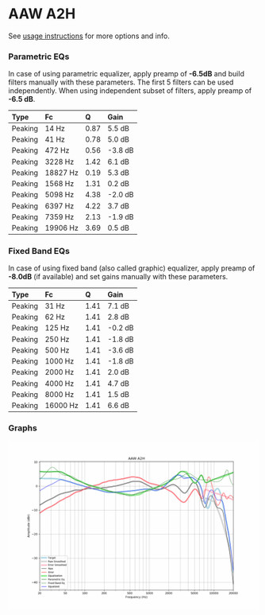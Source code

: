 # AAW A2H
See [usage instructions](https://github.com/jaakkopasanen/AutoEq#usage) for more options and info.

### Parametric EQs
In case of using parametric equalizer, apply preamp of **-6.5dB** and build filters manually
with these parameters. The first 5 filters can be used independently.
When using independent subset of filters, apply preamp of **-6.5 dB**.

| Type    | Fc       |    Q | Gain    |
|:--------|:---------|:-----|:--------|
| Peaking | 14 Hz    | 0.87 | 5.5 dB  |
| Peaking | 41 Hz    | 0.78 | 5.0 dB  |
| Peaking | 472 Hz   | 0.56 | -3.8 dB |
| Peaking | 3228 Hz  | 1.42 | 6.1 dB  |
| Peaking | 18827 Hz | 0.19 | 5.3 dB  |
| Peaking | 1568 Hz  | 1.31 | 0.2 dB  |
| Peaking | 5098 Hz  | 4.38 | -2.0 dB |
| Peaking | 6397 Hz  | 4.22 | 3.7 dB  |
| Peaking | 7359 Hz  | 2.13 | -1.9 dB |
| Peaking | 19906 Hz | 3.69 | 0.5 dB  |

### Fixed Band EQs
In case of using fixed band (also called graphic) equalizer, apply preamp of **-8.0dB**
(if available) and set gains manually with these parameters.

| Type    | Fc       |    Q | Gain    |
|:--------|:---------|:-----|:--------|
| Peaking | 31 Hz    | 1.41 | 7.1 dB  |
| Peaking | 62 Hz    | 1.41 | 2.8 dB  |
| Peaking | 125 Hz   | 1.41 | -0.2 dB |
| Peaking | 250 Hz   | 1.41 | -1.8 dB |
| Peaking | 500 Hz   | 1.41 | -3.6 dB |
| Peaking | 1000 Hz  | 1.41 | -1.8 dB |
| Peaking | 2000 Hz  | 1.41 | 2.0 dB  |
| Peaking | 4000 Hz  | 1.41 | 4.7 dB  |
| Peaking | 8000 Hz  | 1.41 | 1.5 dB  |
| Peaking | 16000 Hz | 1.41 | 6.6 dB  |

### Graphs
![](./AAW%20A2H.png)